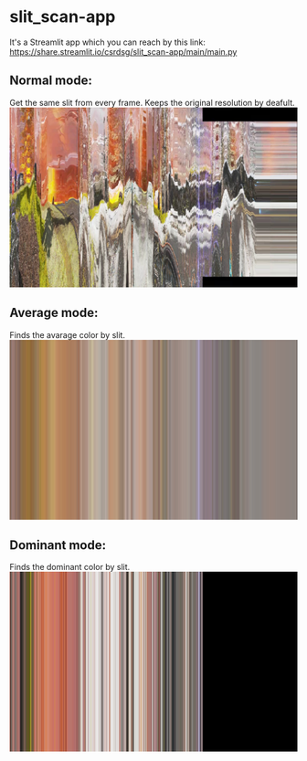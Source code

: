 # slit_scan-app

It's a Streamlit app which you can reach by this link:
https://share.streamlit.io/csrdsg/slit_scan-app/main/main.py

## Normal mode:
Get the same slit from every frame. Keeps the original resolution by deafult. 
![alt text](normal.jpeg)

## Average mode:
Finds the avarage color by slit. 
![alt text](average.jpeg)

## Dominant mode:
Finds the dominant color by slit.
![alt text](dominant.jpeg)

